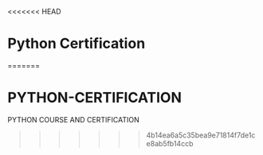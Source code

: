 <<<<<<< HEAD
# Python Certification
=======
# PYTHON-CERTIFICATION
PYTHON COURSE AND CERTIFICATION
>>>>>>> 4b14ea6a5c35bea9e71814f7de1ce8ab5fb14ccb
